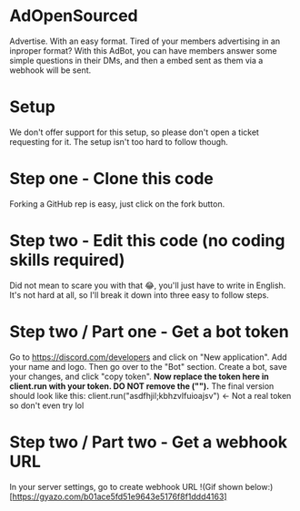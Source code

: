 # AdOpenSourced

Advertise. With an easy format.
Tired of your members advertising in an inproper format? With this AdBot, you can have members answer some simple questions in their DMs, and then a embed sent as them via a webhook will be sent.

# Setup

We don't offer support for this setup, so please don't open a ticket requesting for it. The setup isn't too hard to follow though.

# Step one - Clone this code

Forking a GitHub rep is easy, just click on the fork button.

# Step two - Edit this code (no coding skills required)

Did not mean to scare you with that 😂, you'll just have to write in English. It's not hard at all, so I'll break it down into three easy to follow steps.

# Step two / Part one - Get a bot token

Go to https://discord.com/developers and click on "New application". Add your name and logo. Then go over to the "Bot" section. Create a bot, save your changes,
and click "copy token". **Now replace the token here in client.run with your token. DO NOT remove the ("").** The final version should look like this:
client.run("asdfhjil;kbhzvlfuioajsv") <- Not a real token so don't even try lol

# Step two / Part two - Get a webhook URL

In your server settings, go to create webhook URL
!(Gif shown below:)[https://gyazo.com/b01ace5fd51e9643e5176f8f1ddd4163]
